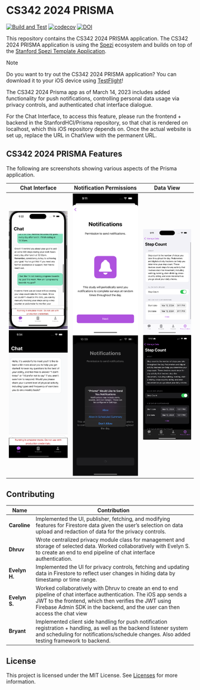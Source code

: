 <!--

This source file is part of the Stanford Prisma Application based on the Stanford Spezi Template Application project

SPDX-FileCopyrightText: 2023 Stanford University

SPDX-License-Identifier: MIT

-->

# CS342 2024 PRISMA

[![Build and Test](https://github.com/CS342/2024-Prisma/actions/workflows/build-and-test.yml/badge.svg)](https://github.com/CS342/2024-Prisma/actions/workflows/build-and-test.yml)
[![codecov](https://codecov.io/gh/CS342/2024-Prisma/graph/badge.svg?token=Kl2PgPHuci)](https://codecov.io/gh/CS342/2024-Prisma)
[![DOI](https://zenodo.org/badge/DOI/10.5281/zenodo.10521597.svg)](https://doi.org/10.5281/zenodo.10521597)

This repository contains the CS342 2024 PRISMA application.
The CS342 2024 PRISMA application is using the [Spezi](https://github.com/StanfordSpezi/Spezi) ecosystem and builds on top of the [Stanford Spezi Template Application](https://github.com/StanfordSpezi/SpeziTemplateApplication).

> [!NOTE]  
> Do you want to try out the CS342 2024 PRISMA application? You can download it to your iOS device using [TestFlight](https://testflight.apple.com/join/bPu7kUoM)!
>
The CS342 2024 Prisma app as of March 14, 2023 includes added functionality for push notifications, controlling personal data usage via privacy controls, and authenticated chat interface dialogue. 

For the Chat Interface, to access this feature, please run the frontend + backend in the StanfordHCI/Prisma repository, so that chat is rendered on localhost, which this iOS repository depends on. Once the actual website is set up, replace the URL in ChatView with the permanent URL.

## CS342 2024 PRISMA Features
The following are screenshots showing various aspects of the Prisma application.

| Chat Interface | Notification Permissions | Data View |
|:------------------:|:------------------------:|:---------:|
| ![A Chat page.](Prisma/Supporting%20Files/PrismaApplication.docc/Resources/Onboarding/Chat.png#gh-light-mode-only) ![A Chat page.](Prisma/Supporting%20Files/PrismaApplication.docc/Resources/Onboarding/Chat~dark.png.png#gh-dark-mode-only) | ![A Notification Permissions page.](Prisma/Supporting%20Files/PrismaApplication.docc/Resources/Onboarding/NotificationPermissions.png#gh-light-mode-only) ![A Notification Permissions page.](Prisma/Supporting%20Files/PrismaApplication.docc/Resources/Onboarding/NotificationPermissions~dark.png#gh-dark-mode-only) | ![A data view.](Prisma/Supporting%20Files/PrismaApplication.docc/Resources/Onboarding/DataView.png#gh-light-mode-only) ![A data view.](Prisma/Supporting%20Files/PrismaApplication.docc/Resources/Onboarding/DataView~dark.png#gh-dark-mode-only) |


## Contributing

| Name       | Contribution |
|------------|--------------|
| **Caroline** | Implemented the UI, publisher, fetching, and modifying features for Firestore data given the user’s selection on data upload and redaction of data for the privacy controls. |
| **Dhruv**    | Wrote centralized privacy module class for management and storage of selected data. Worked collaboratively with Evelyn S. to create an end to end pipeline of chat interface authentication. |
| **Evelyn H.** | Implemented the UI for privacy controls, fetching and updating data in Firestore to reflect user changes in hiding data by timestamp or time range. |
| **Evelyn S.** | Worked collaboratively with Dhruv to create an end to end pipeline of chat interface authentication. The iOS app sends a JWT to the frontend, which then verifies the JWT using Firebase Admin SDK in the backend, and the user can then access the chat view
| **Bryant**   | Implemented client side handling for push notification registration + handling, as well as the backend listener system and scheduling for notifications/schedule changes. Also added testing framework to backend. |



## License

This project is licensed under the MIT License. See [Licenses](LICENSES) for more information.
